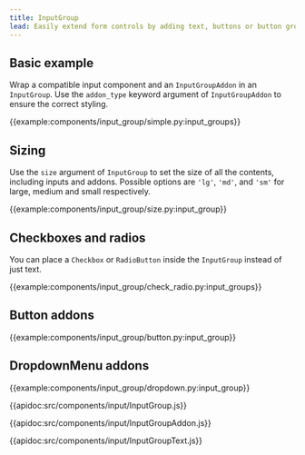 ```yaml
---
title: InputGroup
lead: Easily extend form controls by adding text, buttons or button groups on either side of `Input`, `Textarea` and `Select` components.
---
```


## Basic example

Wrap a compatible input component and an `InputGroupAddon` in an `InputGroup`. Use the `addon_type` keyword argument of `InputGroupAddon` to ensure the correct styling.

{{example:components/input_group/simple.py:input_groups}}

## Sizing

Use the `size` argument of `InputGroup` to set the size of all the contents, including inputs and addons. Possible options are `'lg'`, `'md'`, and `'sm'` for large, medium and small respectively.

{{example:components/input_group/size.py:input_group}}

## Checkboxes and radios

You can place a `Checkbox` or `RadioButton` inside the `InputGroup` instead of just text.

{{example:components/input_group/check_radio.py:input_groups}}

## Button addons

{{example:components/input_group/button.py:input_group}}

## DropdownMenu addons

{{example:components/input_group/dropdown.py:input_group}}

{{apidoc:src/components/input/InputGroup.js}}

{{apidoc:src/components/input/InputGroupAddon.js}}

{{apidoc:src/components/input/InputGroupText.js}}
